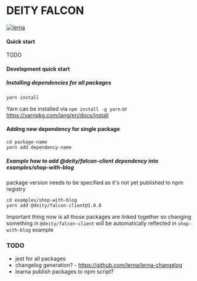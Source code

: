 # DEITY FALCON
[![lerna](https://img.shields.io/badge/maintained%20with-lerna-cc00ff.svg)](https://lernajs.io/)

#### Quick start
TODO
#### Development quick start
##### Installing dependencies for all packages
```
yarn install
```
Yarn can be installed via `npm install -g yarn` or https://yarnpkg.com/lang/en/docs/install
#### Adding new dependency for single package
```
cd package-name
yarn add dependency-name
```

##### Example how to add @deity/falcon-client dependency into examples/shop-with-blog
package version needs to be specified as it's not yet published to npm registry
```
cd examples/shop-with-blog
yarn add @deity/falcon-client@1.0.0
```
Important thing now is all those packages are linked together so changing something in `@deity/falcon-client` will be automatically reflected in `shop-with-blog` example



### TODO
- jest for all packages
- changelog generation? - https://github.com/lerna/lerna-changelog
- learna publish packages to npm script?


